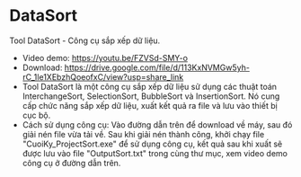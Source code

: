 # DataSort
Tool DataSort - Công cụ sắp xếp dữ liệu.
- Video demo: https://youtu.be/FZVSd-SMY-o
- Download: https://drive.google.com/file/d/113KxNVMGw5yh-rC_1le1XEbzhQoeofxC/view?usp=share_link 
- Tool DataSort là một công cụ sắp xếp dữ liệu sử dụng các thuật toán InterchangeSort, SelectionSort, BubbleSort và InsertionSort. Nó cung cấp chức năng sắp xếp dữ liệu, xuất kết quả ra file và lưu vào thiết bị cục bộ.
- Cách sử dụng công cụ: Vào đường dẫn trên để download về máy, sau đó giải nén file vừa tải về. Sau khi giải nén thành công, khởi chạy file "CuoiKy_ProjectSort.exe" để sử dụng công cụ, kết quả sau khi xuất sẽ được lưu vào file "OutputSort.txt" trong cùng thư mục, xem video demo công cụ ở đường dẫn trên.
